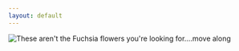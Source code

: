 ```yaml
---
layout: default
---
```


<img src="/slurp/assets/images/obi.jpg"
     alt="These aren't the Fuchsia flowers you're looking for....move along"
     title="These aren't the Fuchsia flowers you're looking for....move along"
     style="display: block; margin-left: auto; margin-right: auto;">
